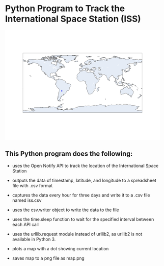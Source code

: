 # Python Program to Track the International Space Station (ISS)
![ISS Tracker Map](map.png "International Space Station location")

## This Python program does the following:

* uses the Open Notify API to track the location of the International Space Station 

* outputs the data of timestamp, latitude, and longitude to a spreadsheet file with .csv format 

* captures the data every hour for three days and write it to a .csv file named iss.csv 

* uses the csv.writer object to write the data to the file

* uses the time.sleep function to wait for the specified interval between each API call

* uses the urllib.request module instead of urllib2, as urllib2 is not available in Python 3.

* plots a map with a dot showing current location

* saves map to a png file as map.png